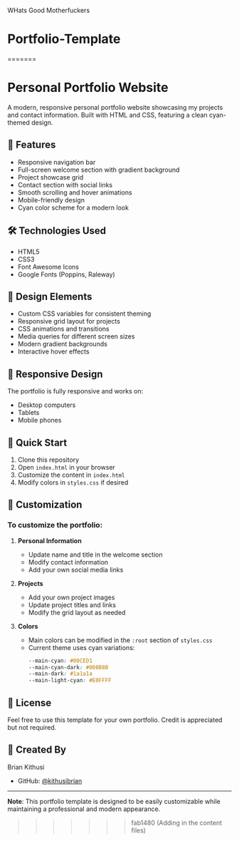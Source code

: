 WHats Good Motherfuckers
# Portfolio-Template
=======
# Personal Portfolio Website

A modern, responsive personal portfolio website showcasing my projects and contact information. Built with HTML and CSS, featuring a clean cyan-themed design.

## 🌟 Features

- Responsive navigation bar
- Full-screen welcome section with gradient background
- Project showcase grid
- Contact section with social links
- Smooth scrolling and hover animations
- Mobile-friendly design
- Cyan color scheme for a modern look

## 🛠️ Technologies Used

- HTML5
- CSS3
- Font Awesome Icons
- Google Fonts (Poppins, Raleway)

## 🎨 Design Elements

- Custom CSS variables for consistent theming
- Responsive grid layout for projects
- CSS animations and transitions
- Media queries for different screen sizes
- Modern gradient backgrounds
- Interactive hover effects

## 📱 Responsive Design

The portfolio is fully responsive and works on:
- Desktop computers
- Tablets
- Mobile phones

## 🚀 Quick Start

1. Clone this repository
2. Open `index.html` in your browser
3. Customize the content in `index.html`
4. Modify colors in `styles.css` if desired

## 📝 Customization

### To customize the portfolio:

1. **Personal Information**
   - Update name and title in the welcome section
   - Modify contact information
   - Add your own social media links

2. **Projects**
   - Add your own project images
   - Update project titles and links
   - Modify the grid layout as needed

3. **Colors**
   - Main colors can be modified in the `:root` section of `styles.css`
   - Current theme uses cyan variations:
     ```css
     --main-cyan: #00CED1
     --main-cyan-dark: #008B8B
     --main-dark: #1a1a1a
     --main-light-cyan: #E0FFFF
     ```

## 📄 License

Feel free to use this template for your own portfolio. Credit is appreciated but not required.

## 👤 Created By

Brian Kithusi
- GitHub: [@kithusibrian](https://github.com/kithusibrian)

---
**Note**: This portfolio template is designed to be easily customizable while maintaining a professional and modern appearance.
>>>>>>> fab1480 (Adding in the content files)
